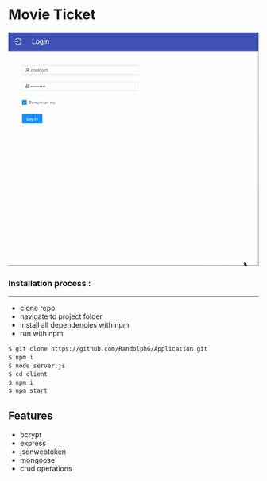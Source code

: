 # Movie Ticket

![Movie Ticket](https://github.com/RandolphG/Application/blob/master/client/public/_movie_ticket.gif?raw=true)

### Installation process :
****
- clone repo
- navigate to project folder
- install all dependencies with npm
- run with npm


```bash
$ git clone https://github.com/RandolphG/Application.git
$ npm i
$ node server.js
$ cd client
$ npm i
$ npm start
```
## Features
- bcrypt
- express
- jsonwebtoken
- mongoose
- crud operations
